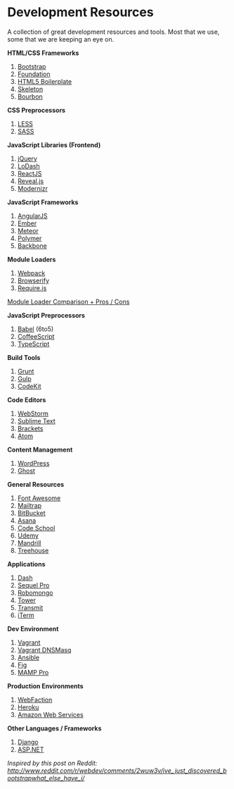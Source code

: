 # Development Resources

A collection of great development resources and tools. Most that we use, some that we are keeping an eye on.

**HTML/CSS Frameworks**

1. [Bootstrap](http://getbootstrap.com/)
2. [Foundation](http://foundation.zurb.com/)
3. [HTML5 Boilerplate](https://html5boilerplate.com/)
4. [Skeleton](http://getskeleton.com/)
5. [Bourbon](http://bourbon.io/)

**CSS Preprocessors**

1. [LESS](http://lesscss.org/)
2. [SASS](http://sass-lang.com/)

**JavaScript Libraries (Frontend)**

1. [jQuery](http://jquery.com/)
2. [LoDash](https://lodash.com/)
3. [ReactJS](http://facebook.github.io/react/)  
4. [Reveal.js](http://lab.hakim.se/reveal-js/#/)  
5. [Modernizr](http://modernizr.com/)

**JavaScript Frameworks**

1. [AngularJS](https://angularjs.org/)
2. [Ember](http://emberjs.com/)
3. [Meteor](http://meteor.com/)
4. [Polymer](https://www.polymer-project.org/)
5. [Backbone](http://backbonejs.org/)

**Module Loaders**

1. [Webpack](http://webpack.github.io/)
2. [Browserify](http://browserify.org/)
3. [Require.js](http://requirejs.org/)  

[Module Loader Comparison + Pros / Cons](http://hackhat.com/p/110/module-loader-webpack-vs-requirejs-vs-browserify/)

**JavaScript Preprocessors**

1.  [Babel](https://babeljs.io/) (6to5)
2.  [CoffeeScript](http://coffeescript.org/)
3.  [TypeScript](http://www.typescriptlang.org/)  

**Build Tools**

1. [Grunt](http://gruntjs.com/)  
2. [Gulp](http://gulpjs.com/)
3. [CodeKit](https://incident57.com/codekit/)

**Code Editors**

1. [WebStorm](https://www.jetbrains.com/webstorm/)
2. [Sublime Text](http://www.sublimetext.com/)
3. [Brackets](http://brackets.io/)
4. [Atom](https://atom.io/)

**Content Management**

1. [WordPress](https://wordpress.org/)
2. [Ghost](https://ghost.org/)

**General Resources**

1. [Font Awesome](http://fortawesome.github.io/Font-Awesome/)
2. [Mailtrap](https://mailtrap.io/)
3. [BitBucket](https://bitbucket.org/)
4. [Asana](https://app.asana.com/)
5. [Code School](https://www.codeschool.com/)
6. [Udemy](https://www.udemy.com/)
7. [Mandrill](https://mandrill.com/)
8. [Treehouse](http://teamtreehouse.com/)

**Applications**

1. [Dash](http://kapeli.com/dash)
2. [Sequel Pro](http://www.sequelpro.com/)  
3. [Robomongo](http://robomongo.org/)  
4. [Tower](http://www.git-tower.com/)  
5. [Transmit](http://panic.com/transmit/)  
6. [iTerm](http://iterm2.com/)  

**Dev Environment**

1. [Vagrant](https://www.vagrantup.com/)
2. [Vagrant DNSMasq](https://github.com/mattes/vagrant-dnsmasq)
3. [Ansible](http://www.ansible.com/home)
4. [Fig](http://www.fig.sh/)
4. [MAMP Pro](http://www.mamp.info/en/)
 
**Production Environments**

1. [WebFaction](http://webfaction.com)
2. [Heroku](http://heroku.com)
3. [Amazon Web Services](http://aws.amazon.com/)

**Other Languages / Frameworks**

1. [Django](https://www.djangoproject.com/)
3. [ASP.NET](http://www.asp.net/)

_Inspired by this post on Reddit: http://www.reddit.com/r/webdev/comments/2wuw3v/ive_just_discovered_bootstrapwhat_else_have_i/_
